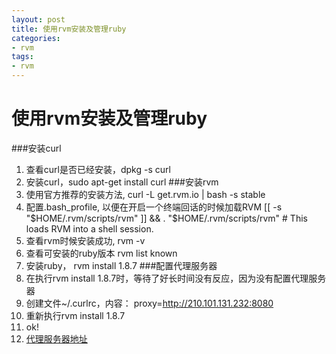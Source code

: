 ```yaml
---
layout: post
title: 使用rvm安装及管理ruby
categories:
- rvm
tags:
- rvm
---
```


使用rvm安装及管理ruby
=====================

###安装curl
1. 查看curl是否已经安装，dpkg -s curl
2. 安装curl，sudo apt-get install curl 
###安装rvm
1. 使用官方推荐的安装方法, curl -L get.rvm.io | bash -s stable
2. 配置.bash_profile, 以便在开启一个终端回话的时候加载RVM
    [[ -s "$HOME/.rvm/scripts/rvm" ]] && . "$HOME/.rvm/scripts/rvm" # This loads RVM into a shell session. 
3. 查看rvm时候安装成功, rvm -v
4. 查看可安装的ruby版本 rvm list known
5. 安装ruby， rvm install 1.8.7
###配置代理服务器
1. 在执行rvm install 1.8.7时，等待了好长时间没有反应，因为没有配置代理服务器
2. 创建文件~/.curlrc，内容：
    proxy=http://210.101.131.232:8080
3. 重新执行rvm install 1.8.7
4. ok!
5. [代理服务器地址](http://www.veryhuo.com/res/ip/)